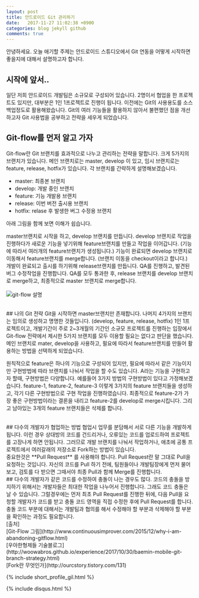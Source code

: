 ```yaml
---
layout: post
title: 안드로이드 Git 관리하기
date:   2017-11-27 11:02:38 +0900
categories: blog jekyll github
comments: true
---
```

안녕하세요. 오늘 애기할 주제는 안드로이드 스튜디오에서 Git 연동을 어떻게 시작하면 좋을지에 대해서 설명하고자 합니다.
<br>
## 시작에 앞서..
일단 저희 안드로이드 개발팀은 소규모로 구성되어 있습니다. 2명이서 협업을 한 프로젝트도 있지만, 대부분은 1인 1프로젝트로 진행이 됩니다.
이전에는 Git의 사용용도를 소스 백업정도로 활용해왔습니다. Git의 여러 기능들을 활용하지 않아서 불편했던 점을 개선하고자 Git 사용법을 공부하고 전략을 세우게 되었습니다.
<br>
## Git-flow를 먼저 알고 가자
Git-flow란 Git 브랜치를 효과적으로 나누고 관리하는 전략을 말합니다.
크게 5가지의 브랜치가 있습니다.
메인 브랜치로는 master, develop 이 있고, 임시 브랜치로는 feature, release, hotfix가 있습니다. 각 브랜치를 간략하게 설명해보겠습니다.
- master: 최종본 브랜치
- develop: 개발 중인 브랜치
- feature: 기능 개발용 브랜치
- release: 이번 버전 출시용 브랜치
- hotfix: relase 후 발생한 버그 수정용 브랜치

아래 그림을 함께 보면 이해가 쉽습니다.

master브랜치로 시작을 하고, develop 브랜치를 만듭니다. develop 브랜치로 작업을 진행하다가 새로운 기능을 넣기위해 feature브랜치를 만들고 작업을 이어갑니다. (기능에 따라서 여러개의 feature브랜치가 생성됩니다.)
기능이 완료되면 develop 브랜치로 이동해서 feature브랜치를 merge합니다. (브랜치 이동을 checkout이라고 합니다.)
개발이 완료되고 출시를 하기위해 release브랜치를 만듭니다. QA를 진행하고, 발견된 버그 수정작업을 진행합니다.
QA를 모두 통과한 후, release 브랜치를 develop 브랜치로 merge하고, 최종적으로 master 브랜치로 merge합니다.
<br><br>
![git-flow 설명](http://3.bp.blogspot.com/-fn9dkyAGwyg/Vm2yi0CeHyI/AAAAAAAAKVY/Op31eQuKzus/s1600/gitflow_1.png)


<br>
## 나의 Git 전략
Git을 시작하면 master브랜치만 존재합니다. 나머지 4가지의 브랜치는 임의로 생성하고 명명한 것들입니다. (develop, feature, release, hotfix)
1인 1프로젝트이고, 개발기간이 주로 2~3개월의 기간인 소규모 프로젝트를 진행하는 입장에서 Git-flow 전략에서 제시한 5가지 브랜치를 모두 이용할 필요는 없다고 판단을 했습니다.
메인 브랜치로 mater, develop을 사용하고, 필요에 따라서 feature브랜치를 만들어 활용하는 방법을 선택하게 되었습니다.

원칙적으로 feature은 하나의 기능으로 구성되어 있지만, 필요에 따라서 같은 기능이지만 구현방법에 따라 브랜치를 나눠서 작업을 할 수도 있습니다.
A라는 기능을 구현하고자 할때, 구현방법은 다양합니다. 예를들어 3가지 방법의 구현방법이 있다고 가정해보겠습니다.
feature-1, feature-2, feature-3 이렇게 3가지의 feature 브랜치들을 생성하고, 각기 다른 구현방법으로 구현 작업을 진행하였습니다.
최종적으로 feature-2가 가장 좋은 구현방법이라는 결론을 내리고 feature-2를 develop로 merge시킵니다. 그리고 남아있는 3개의 feature 브랜치들은 삭제를 합니다.  

<br>
## 다수의 개발자가 협업하는 방법
협업시 업무를 분담해서 서로 다른 기능을 개발하게 됩니다. 이런 경우 상대방의 코드를 건드리거나, 오류있는 코드를 업로드하여  프로젝트를 고장나게 하면 안됩니다. 그러므로 개발 브랜치를 나눠서 작업하거나, 애초에 공통 프로젝트에서 여러갈래의 저장소로 Fork하는 방법이 있습니다.<br>
중요한것은 **Pull Request** 를 사용해야 합니다. Pull Request란 말 그대로 Pull을 요청하는 것입니다. 자신의 코드를 Pull 하기 전에, 팀원들이나 개발팀장에게 먼저 물어보고, 검토를 다 받으면 그때서야 최종 Pull과 함께 Merge를 진행합니다.

<br>
## 다수의 개발자가 같은 코드를 수정하여 충돌이 나는 경우도 많다.
코드의 충돌을 방지하기 위해서는 개발자들은 최대한 작업을 나누어서 진행합니다. 그래도 코드 충돌은 날 수 있습니다.
그럴경우에는 먼저 최초 Pull Request를 진행한 뒤에, 다음 Pull을 요청할 개발자가 코드를 받고 충돌 코드 영역을 직접 수정한 후에 Pull Request를 합니다.
충돌 코드 부분에 대해서는 개발팀과 협의를 해서 수정해야 할 부분과 삭제해야 할 부분을 확인하는 과정도 필요합니다.


<br>
[출처]<br>
[Git-Flow 그림](http://www.continuousimprover.com/2015/12/why-i-am-abandoning-gitflow.html)<br>
[우아한형제들 기술블로그](http://woowabros.github.io/experience/2017/10/30/baemin-mobile-git-branch-strategy.html)<br>
[Fork란 무엇인가](http://ourcstory.tistory.com/131)
<br>

{% include short_profile_gil.html %}

{% include disqus.html %}

<br>

